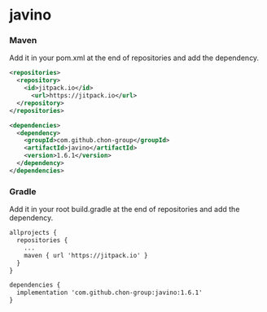 # javino

### Maven
Add it in your pom.xml at the end of repositories and add the dependency.
```xml
<repositories>
  <repository>
    <id>jitpack.io</id>
      <url>https://jitpack.io</url>
  </repository>
</repositories>

<dependencies>
  <dependency>
    <groupId>com.github.chon-group</groupId>
    <artifactId>javino</artifactId>
    <version>1.6.1</version>
  </dependency>
</dependencies>
```
### Gradle
Add it in your root build.gradle at the end of repositories and add the dependency.
```xml
allprojects {
  repositories {
    ...
    maven { url 'https://jitpack.io' }
  }
}

dependencies {
  implementation 'com.github.chon-group:javino:1.6.1'
}

```
